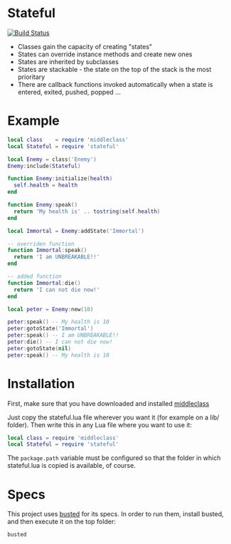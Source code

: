 # Stateful

[![Build Status](https://travis-ci.org/kikito/stateful.lua.svg?branch=master)](https://travis-ci.org/kikito/stateful.lua)

* Classes gain the capacity of creating "states"
* States can override instance methods and create new ones
* States are inherited by subclasses
* States are stackable - the state on the top of the stack is the most prioritary
* There are callback functions invoked automatically when a state is entered, exited, pushed, popped ...

# Example

``` lua
local class    = require 'middleclass'
local Stateful = require 'stateful'

local Enemy = class('Enemy')
Enemy:include(Stateful)

function Enemy:initialize(health)
  self.health = health
end

function Enemy:speak()
  return 'My health is' .. tostring(self.health)
end

local Immortal = Enemy:addState('Immortal')

-- overriden function
function Immortal:speak()
  return 'I am UNBREAKABLE!!'
end

-- added function
function Immortal:die()
  return 'I can not die now!'
end

local peter = Enemy:new(10)

peter:speak() -- My health is 10
peter:gotoState('Immortal')
peter:speak() -- I am UNBREAKABLE!!
peter:die() -- I can not die now!
peter:gotoState(nil)
peter:speak() -- My health is 10
```


# Installation

First, make sure that you have downloaded and installed [middleclass](https://github.com/kikito/middleclass)

Just copy the stateful.lua file wherever you want it (for example on a lib/ folder). Then write this in any Lua file where you want to use it:

``` lua
local class = require 'middleclass'
local Stateful = require 'stateful'
```

The `package.path` variable must be configured so that the folder in which stateful.lua is copied is available, of course.

# Specs

This project uses [busted](http://olivinelabs.com/busted/) for its specs. In order to run them, install busted, and then execute it on the top folder:

```
busted
```
